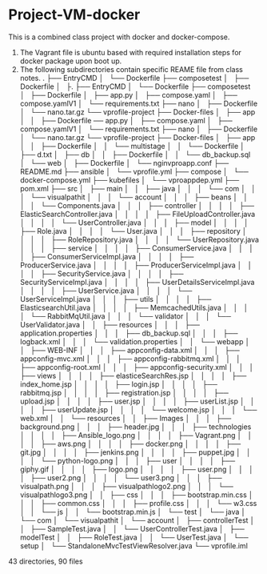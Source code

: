 # Project-VM-docker
This is a combined class project with docker and docker-compose.

1. The Vagrant file is ubuntu based with required installation steps for docker package upon boot up.
2. The following subdirectories contain specific REAME file from class notes.
.
├── EntryCMD
│   └── Dockerfile
├── composetest
│   ├── Dockerfile
│   ├.
├── EntryCMD
│   └── Dockerfile
├── composetest
│   ├── Dockerfile
│   ├── app.py
│   ├── compose.yaml
│   ├── compose.yamlV1
│   └── requirements.txt
├── nano
│   ├── Dockerfile
│   └── nano.tar.gz
└── vprofile-project
    ├── Docker-files
    │   ├── app
    │   │   ├── Dockerfile
── app.py
│   ├── compose.yaml
│   ├── compose.yamlV1
│   └── requirements.txt
├── nano
│   ├── Dockerfile
│   └── nano.tar.gz
└── vprofile-project
    ├── Docker-files
    │   ├── app
    │   │   ├── Dockerfile
    │   │   └── multistage
    │   │       └── Dockerfile
    │   ├── d.txt
    │   ├── db
    │   │   ├── Dockerfile
    │   │   └── db_backup.sql
    │   └── web
    │       ├── Dockerfile
    │       └── nginvproapp.conf
    ├── README.md
    ├── ansible
    │   └── vprofile.yml
    ├── compose
    │   └── docker-compose.yml
    ├── kubefiles
    │   └── vproappdep.yml
    ├── pom.xml
    ├── src
    │   ├── main
    │   │   ├── java
    │   │   │   └── com
    │   │   │       └── visualpathit
    │   │   │           └── account
    │   │   │               ├── beans
    │   │   │               │   └── Components.java
    │   │   │               ├── controller
    │   │   │               │   ├── ElasticSearchController.java
    │   │   │               │   ├── FileUploadController.java
    │   │   │               │   └── UserController.java
    │   │   │               ├── model
    │   │   │               │   ├── Role.java
    │   │   │               │   └── User.java
    │   │   │               ├── repository
    │   │   │               │   ├── RoleRepository.java
    │   │   │               │   └── UserRepository.java
    │   │   │               ├── service
    │   │   │               │   ├── ConsumerService.java
    │   │   │               │   ├── ConsumerServiceImpl.java
    │   │   │               │   ├── ProducerService.java
    │   │   │               │   ├── ProducerServiceImpl.java
    │   │   │               │   ├── SecurityService.java
    │   │   │               │   ├── SecurityServiceImpl.java
    │   │   │               │   ├── UserDetailsServiceImpl.java
    │   │   │               │   ├── UserService.java
    │   │   │               │   └── UserServiceImpl.java
    │   │   │               ├── utils
    │   │   │               │   ├── ElasticsearchUtil.java
    │   │   │               │   ├── MemcachedUtils.java
    │   │   │               │   └── RabbitMqUtil.java
    │   │   │               └── validator
    │   │   │                   └── UserValidator.java
    │   │   ├── resources
    │   │   │   ├── application.properties
    │   │   │   ├── db_backup.sql
    │   │   │   ├── logback.xml
    │   │   │   └── validation.properties
    │   │   └── webapp
    │   │       ├── WEB-INF
    │   │       │   ├── appconfig-data.xml
    │   │       │   ├── appconfig-mvc.xml
    │   │       │   ├── appconfig-rabbitmq.xml
    │   │       │   ├── appconfig-root.xml
    │   │       │   ├── appconfig-security.xml
    │   │       │   ├── views
    │   │       │   │   ├── elasticeSearchRes.jsp
    │   │       │   │   ├── index_home.jsp
    │   │       │   │   ├── login.jsp
    │   │       │   │   ├── rabbitmq.jsp
    │   │       │   │   ├── registration.jsp
    │   │       │   │   ├── upload.jsp
    │   │       │   │   ├── user.jsp
    │   │       │   │   ├── userList.jsp
    │   │       │   │   ├── userUpdate.jsp
    │   │       │   │   └── welcome.jsp
    │   │       │   └── web.xml
    │   │       └── resources
    │   │           ├── Images
    │   │           │   ├── background.png
    │   │           │   ├── header.jpg
    │   │           │   ├── technologies
    │   │           │   │   ├── Ansible_logo.png
    │   │           │   │   ├── Vagrant.png
    │   │           │   │   ├── aws.png
    │   │           │   │   ├── docker.png
    │   │           │   │   ├── git.jpg
    │   │           │   │   ├── jenkins.png
    │   │           │   │   ├── puppet.jpg
    │   │           │   │   └── python-logo.png
    │   │           │   ├── user
    │   │           │   │   ├── giphy.gif
    │   │           │   │   ├── logo.png
    │   │           │   │   ├── user.png
    │   │           │   │   ├── user2.png
    │   │           │   │   └── user3.png
    │   │           │   ├── visualpath.png
    │   │           │   ├── visualpathlogo2.png
    │   │           │   └── visualpathlogo3.png
    │   │           ├── css
    │   │           │   ├── bootstrap.min.css
    │   │           │   ├── common.css
    │   │           │   ├── profile.css
    │   │           │   └── w3.css
    │   │           └── js
    │   │               └── bootstrap.min.js
    │   └── test
    │       └── java
    │           └── com
    │               └── visualpathit
    │                   └── account
    │                       ├── controllerTest
    │                       │   ├── SampleTest.java
    │                       │   └── UserControllerTest.java
    │                       ├── modelTest
    │                       │   ├── RoleTest.java
    │                       │   └── UserTest.java
    │                       └── setup
    │                           └── StandaloneMvcTestViewResolver.java
    └── vprofile.iml

43 directories, 90 files


